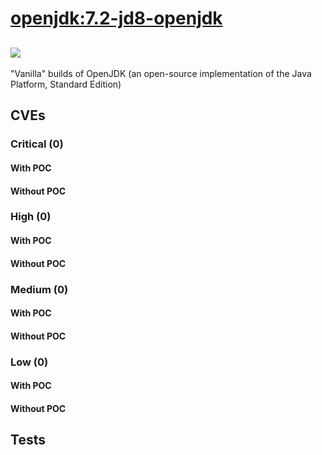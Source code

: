 # [openjdk:7.2-jd8-openjdk](https://hub.docker.com/_/openjdk?tab=tags)
![](https://img.shields.io/static/v1?label=tag&message=7.2-jd8-openjdk&color=blue)
---
<p>
"Vanilla" builds of OpenJDK (an open-source implementation of the Java Platform, Standard Edition)
</p>

## CVEs
### Critical (0)
#### With POC

#### Without POC


### High (0)
#### With POC

#### Without POC


### Medium (0)
#### With POC

#### Without POC


### Low (0)
#### With POC

#### Without POC


## Tests
